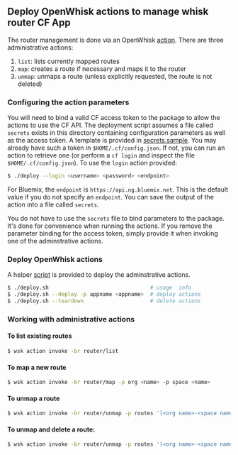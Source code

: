 ## Deploy OpenWhisk actions to manage whisk router CF App

The router management is done via an OpenWhisk [action](router.js). There are three administrative actions:

1. `list`: lists currently mapped routes
2. `map`: creates a route if necessary and maps it to the router
3. `unmap`: unmaps a route (unless explicitly requested, the route is not deleted)

### Configuring the action parameters

You will need to bind a valid CF access token to the package to allow the actions to use the CF API. The deployment script assumes a file called `secrets` exists in this directory containing configuration parameters as well as the access token. A template is provided in [secrets.sample](secrets.sample). You may already have such a token in `$HOME/.cf/config.json`. If not, you can
run an action to retrieve one (or perform a `cf login` and inspect the file `$HOME/.cf/config.json`). To use the `login` action provided:
```bash
$ ./deploy --login <username> <password> <endpoint>
```

For Bluemix, the `endpoint` is `https://api.ng.bluemix.net`. This is the default value if you do not specify an `endpoint`.
You can save the output of the action into a file called `secrets`.

You do not have to use the `secrets` file to bind parameters to the package. It's done for convenience when running the actions. If you remove the parameter binding for the access token, simply provide it when invoking one of the adminstrative actions.

### Deploy OpenWhisk actions

A helper [script](deploy.sh) is provided to deploy the adminstrative actions.

```bash
$ ./deploy.sh                                # usage  info
$ ./deploy.sh --deploy -p appname <appname>  # deploy actions
$ ./deploy.sh --teardown                     # delete actions
```

### Working with administrative actions

#### To list existing routes
```bash
$ wsk action invoke -br router/list
```

#### To map a new route
```bash
$ wsk action invoke -br router/map -p org <name> -p space <name>
```

#### To unmap a route
```bash
$ wsk action invoke -br router/unmap -p routes '[<org name>-<space name>]'
```

#### To unmap and delete a route:
```bash
$ wsk action invoke -br router/unmap -p routes '[<org name>-<space name>]' -p deleteAfterUnmap true
```

